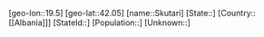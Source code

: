 ﻿---
location: [42.05,19.5]
type: City
tags:
- geo/City


SpocWebEntityId: 34314
isDeleted: false
confidential: public

---
[geo-lon::19.5]
[geo-lat::42.05]
[name::Skutari]
[State::]
[Country::[[Albania]]]
[StateId::]
[Population::]
[Unknown::]

